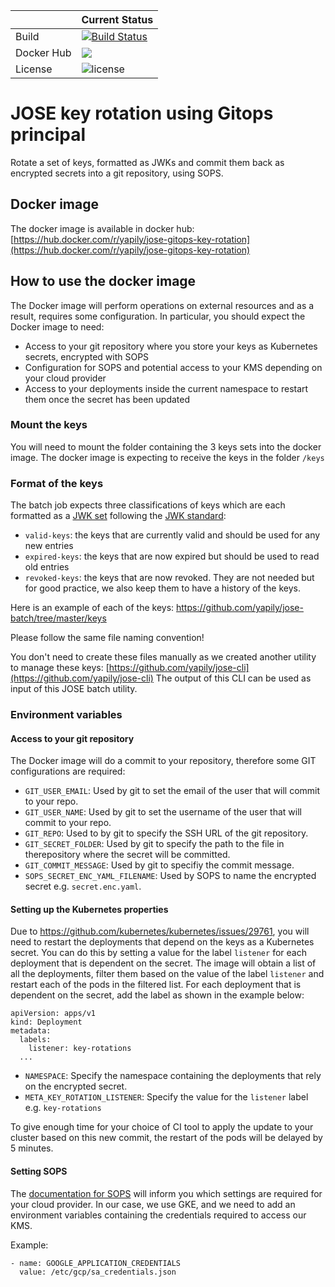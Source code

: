 | |Current Status|
|---|---|
|Build|[![Build Status](https://img.shields.io/endpoint.svg?url=https%3A%2F%2Factions-badge.atrox.dev%2Fyapily%2Fjose-gitops-key-rotation%2Fbadge%3Fref%3Dmaster&style=flat)](https://actions-badge.atrox.dev/yapily/jose-gitops-key-rotation/goto?ref=master)|
|Docker Hub|[![](https://images.microbadger.com/badges/version/yapily/jose-gitops-key-rotation.svg)](https://microbadger.com/images/yapily/jose-gitops-key-rotation "Get your own version badge on microbadger.com")|
|License|![license](https://img.shields.io/github/license/yapily/jose-gitops-key-rotation)|

# JOSE key rotation using Gitops principal

Rotate a set of keys, formatted as JWKs and commit them back as encrypted secrets into a git repository, using SOPS.

## Docker image

The docker image is available in docker hub: [https://hub.docker.com/r/yapily/jose-gitops-key-rotation](https://hub.docker.com/r/yapily/jose-gitops-key-rotation)


## How to use the docker image

The Docker image will perform operations on external resources and as a result, requires some configuration.
In particular, you should expect the Docker image to need:
- Access to your git repository where you store your keys as Kubernetes secrets, encrypted with SOPS
- Configuration for SOPS and potential access to your KMS depending on your cloud provider
- Access to your deployments inside the current namespace to restart them once the secret has been updated

### Mount the keys

You will need to mount the folder containing the 3 keys sets into the docker image. 
The docker image is expecting to receive the keys in the folder `/keys`

### Format of the keys

The batch job expects three classifications of keys which are each formatted as a [JWK set](https://tools.ietf.org/html/rfc7517#section-5) following the [JWK standard](https://tools.ietf.org/html/rfc7517):
- `valid-keys`: the keys that are currently valid and should be used for any new entries
- `expired-keys`: the keys that are now expired but should be used to read old entries
- `revoked-keys`: the keys that are now revoked. They are not needed but for good practice, we also keep them to have a history of the keys.

Here is an example of each of the keys: https://github.com/yapily/jose-batch/tree/master/keys

Please follow the same file naming convention!

You don't need to create these files manually as we created another utility to manage these keys: [https://github.com/yapily/jose-cli](https://github.com/yapily/jose-cli)
The output of this CLI can be used as input of this JOSE batch utility.


### Environment variables

#### Access to your git repository

The Docker image will do a commit to your repository, therefore some GIT configurations are required:

- `GIT_USER_EMAIL`: Used by git to set the email of the user that will commit to your repo.
- `GIT_USER_NAME`: Used by git to set the username of the user that will commit to your repo.
- `GIT_REPO`: Used to by git to specify the SSH URL of the git repository.
- `GIT_SECRET_FOLDER`: Used by git to specify the path to the file in therepository where the secret will be committed.
- `GIT_COMMIT_MESSAGE`: Used by git to specifiy the commit message.
- `SOPS_SECRET_ENC_YAML_FILENAME`: Used by SOPS to name the encrypted secret e.g. `secret.enc.yaml`.

#### Setting up the Kubernetes properties

Due to https://github.com/kubernetes/kubernetes/issues/29761, you will need to restart the deployments that depend on the keys as a Kubernetes secret. 
You can do this by setting a value for the label `listener` for each deployment that is dependent on the secret. The image will obtain a list of all the deployments, filter them based on the value of the label `listener` and restart each of the pods in the filtered list. For each deployment that is dependent on the secret, add the label as shown in the example below: 

```
apiVersion: apps/v1
kind: Deployment
metadata:
  labels:
    listener: key-rotations
  ...
```

- `NAMESPACE`: Specify the namespace containing the deployments that rely on the encrypted secret.
- `META_KEY_ROTATION_LISTENER`: Specify the value for the `listener` label e.g. `key-rotations`

To give enough time for your choice of CI tool to apply the update to your cluster based on this new commit, the restart of the pods will be delayed by 5 minutes.

#### Setting SOPS

The [documentation for SOPS](https://github.com/mozilla/sops#usage) will inform you which settings are required for your cloud provider.
In our case, we use GKE, and we need to add an environment variables containing the credentials required to access our KMS.

Example:
```
- name: GOOGLE_APPLICATION_CREDENTIALS
  value: /etc/gcp/sa_credentials.json
```
